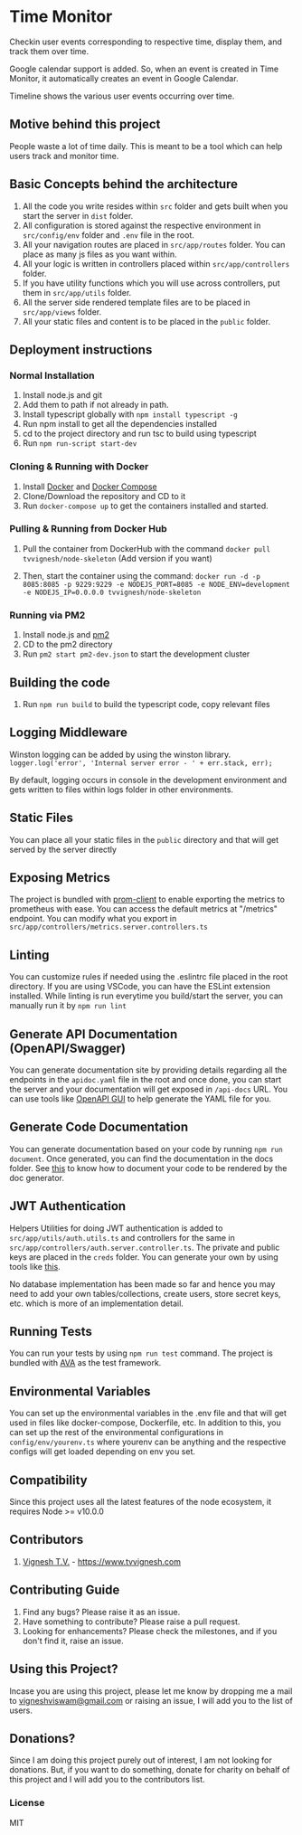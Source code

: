 # Time Monitor

Checkin user events corresponding to respective time, display them, and track them over time.

Google calendar support is added. So, when an event is created in Time Monitor, it automatically creates an event in Google Calendar.

Timeline shows the various user events occurring over time.

## Motive behind this project

People waste a lot of time daily. This is meant to be a tool which can help users track and monitor time.

## Basic Concepts behind the architecture

1. All the code you write resides within `src` folder and gets built when you start the server in `dist` folder.
2. All configuration is stored against the respective environment in `src/config/env` folder and `.env` file in the root.
3. All your navigation routes are placed in `src/app/routes` folder. You can place as many js files as you want within.
4. All your logic is written in controllers placed within `src/app/controllers` folder.
5. If you have utility functions which you will use across controllers, put them in `src/app/utils` folder.
6. All the server side rendered template files are to be placed in `src/app/views` folder.
7. All your static files and content is to be placed in the `public` folder.

## Deployment instructions

### Normal Installation

1. Install node.js and git
2. Add them to path if not already in path.
3. Install typescript globally with `npm install typescript -g`
4. Run npm install to get all the dependencies installed
5. cd to the project directory and run tsc to build using typescript
6. Run `npm run-script start-dev`

### Cloning & Running with Docker

1. Install [Docker](https://www.docker.com/) and [Docker Compose](https://docs.docker.com/compose/)
2. Clone/Download the repository and CD to it
2. Run `docker-compose up` to get the containers installed and started.

### Pulling & Running from Docker Hub

1. Pull the container from DockerHub with the command `docker pull tvvignesh/node-skeleton` (Add version if you want)

2. Then, start the container using the command:
`docker run -d -p 8085:8085 -p 9229:9229 -e NODEJS_PORT=8085 -e NODE_ENV=development -e NODEJS_IP=0.0.0.0 tvvignesh/node-skeleton`

### Running via PM2

1. Install node.js and [pm2](https://github.com/Unitech/pm2)
2. CD to the pm2 directory
3. Run `pm2 start pm2-dev.json` to start the development cluster

## Building the code

1. Run `npm run build` to build the typescript code, copy relevant files

## Logging Middleware

Winston logging can be added by using the winston library.
`logger.log('error', 'Internal server error - ' + err.stack, err);`

By default, logging occurs in console in the development environment and gets written to files within logs folder in other environments.

## Static Files

You can place all your static files in the `public` directory and that will get served by the server directly

## Exposing Metrics

The project is bundled with [prom-client](https://github.com/siimon/prom-client) to enable exporting the metrics to prometheus with ease. You can access the default metrics at "/metrics" endpoint. You can modify what you export in `src/app/controllers/metrics.server.controllers.ts`

## Linting

You can customize rules if needed using the .eslintrc file placed in the root directory. If you are using VSCode, you can have the ESLint extension installed. While linting is run everytime you build/start the server, you can manually run it by `npm run lint`

## Generate API Documentation (OpenAPI/Swagger)

You can generate documentation site by providing details regarding all the endpoints in the `apidoc.yaml` file in the root and once done, you can start the server and your documentation will get exposed in `/api-docs` URL. You can use tools like [OpenAPI GUI](https://mermade.github.io/openapi-gui/) to help generate the YAML file for you.

## Generate Code Documentation

You can generate documentation based on your code by running `npm run document`. Once generated, you can find the documentation in the docs folder. See [this](http://typedoc.org/guides/doccomments/) to know how to document your code to be rendered by the doc generator.

## JWT Authentication

Helpers Utilities for doing JWT authentication is added to `src/app/utils/auth.utils.ts` and controllers for the same in `src/app/controllers/auth.server.controller.ts`. The private and public keys are placed in the `creds` folder. You can generate your own by using tools like [this](http://travistidwell.com/jsencrypt/demo/).

No database implementation has been made so far and hence you may need to add your own tables/collections, create users, store secret keys, etc. which is more of an implementation detail.

## Running Tests

You can run your tests by using `npm run test` command. The project is bundled with [AVA](https://github.com/avajs/ava) as the test framework.

## Environmental Variables

You can set up the environmental variables in the .env file and that will get used in files like docker-compose, Dockerfile, etc. In addition to this, you can set up the rest of the environmental configurations in `config/env/yourenv.ts` where yourenv can be anything and the respective configs will get loaded depending on env you set.

## Compatibility

Since this project uses all the latest features of the node ecosystem, it requires Node >= v10.0.0

## Contributors

1. <a href="https://github.com/tvvignesh">Vignesh T.V.</a> - https://www.tvvignesh.com

## Contributing Guide

1. Find any bugs? Please raise it as an issue.
2. Have something to contribute? Please raise a pull request.
3. Looking for enhancements? Please check the milestones, and if you don't find it, raise an issue.

## Using this Project?

Incase you are using this project, please let me know by dropping me a mail to vigneshviswam@gmail.com or raising an issue, I will add you to the list of users.

## Donations?

Since I am doing this project purely out of interest, I am not looking for donations. But, if you want to do something, donate for charity on behalf of this project and I will add you to the contributors list.

### License

MIT